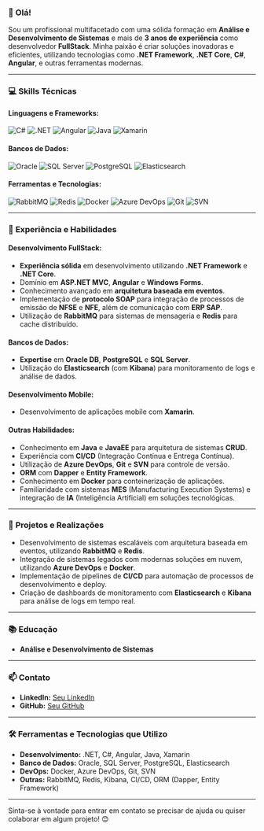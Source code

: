 ### 👋 Olá! 

Sou um profissional multifacetado com uma sólida formação em **Análise e Desenvolvimento de Sistemas** e mais de **3 anos de experiência** como desenvolvedor **FullStack**. Minha paixão é criar soluções inovadoras e eficientes, utilizando tecnologias como **.NET Framework**, **.NET Core**, **C#**, **Angular**, e outras ferramentas modernas.

---

### 💻 **Skills Técnicas**

#### Linguagens e Frameworks:
![C#](https://img.shields.io/badge/C%23-239120?style=for-the-badge&logo=c-sharp&logoColor=white) 
![.NET](https://img.shields.io/badge/.NET-5C2D91?style=for-the-badge&logo=.net&logoColor=white) 
![Angular](https://img.shields.io/badge/Angular-DD0031?style=for-the-badge&logo=angular&logoColor=white) 
![Java](https://img.shields.io/badge/Java-ED8B00?style=for-the-badge&logo=openjdk&logoColor=white) 
![Xamarin](https://img.shields.io/badge/Xamarin-3498DB?style=for-the-badge&logo=xamarin&logoColor=white)

#### Bancos de Dados:
![Oracle](https://img.shields.io/badge/Oracle-F80000?style=for-the-badge&logo=oracle&logoColor=black) 
![SQL Server](https://img.shields.io/badge/Microsoft_SQL_Server-CC2927?style=for-the-badge&logo=microsoft-sql-server&logoColor=white) 
![PostgreSQL](https://img.shields.io/badge/PostgreSQL-316192?style=for-the-badge&logo=postgresql&logoColor=white) 
![Elasticsearch](https://img.shields.io/badge/Elasticsearch-005571?style=for-the-badge&logo=elasticsearch&logoColor=white)

#### Ferramentas e Tecnologias:
![RabbitMQ](https://img.shields.io/badge/RabbitMQ-FF6600?style=for-the-badge&logo=rabbitmq&logoColor=white) 
![Redis](https://img.shields.io/badge/Redis-DC382D?style=for-the-badge&logo=redis&logoColor=white) 
![Docker](https://img.shields.io/badge/Docker-2496ED?style=for-the-badge&logo=docker&logoColor=white) 
![Azure DevOps](https://img.shields.io/badge/Azure_DevOps-0078D7?style=for-the-badge&logo=azure-devops&logoColor=white) 
![Git](https://img.shields.io/badge/Git-F05032?style=for-the-badge&logo=git&logoColor=white) 
![SVN](https://img.shields.io/badge/Subversion-809CC9?style=for-the-badge&logo=subversion&logoColor=white)

---

### 🚀 **Experiência e Habilidades**

#### Desenvolvimento FullStack:
- **Experiência sólida** em desenvolvimento utilizando **.NET Framework** e **.NET Core**.
- Domínio em **ASP.NET MVC**, **Angular** e **Windows Forms**.
- Conhecimento avançado em **arquitetura baseada em eventos**.
- Implementação de **protocolo SOAP** para integração de processos de emissão de **NFSE** e **NFE**, além de comunicação com **ERP SAP**.
- Utilização de **RabbitMQ** para sistemas de mensageria e **Redis** para cache distribuído.

#### Bancos de Dados:
- **Expertise** em **Oracle DB**, **PostgreSQL** e **SQL Server**.
- Utilização do **Elasticsearch** (com **Kibana**) para monitoramento de logs e análise de dados.

#### Desenvolvimento Mobile:
- Desenvolvimento de aplicações mobile com **Xamarin**.

#### Outras Habilidades:
- Conhecimento em **Java** e **JavaEE** para arquitetura de sistemas **CRUD**.
- Experiência com **CI/CD** (Integração Contínua e Entrega Contínua).
- Utilização de **Azure DevOps**, **Git** e **SVN** para controle de versão.
- **ORM** com **Dapper** e **Entity Framework**.
- Conhecimento em **Docker** para conteinerização de aplicações.
- Familiaridade com sistemas **MES** (Manufacturing Execution Systems) e integração de **IA** (Inteligência Artificial) em soluções tecnológicas.

---

### 🌟 **Projetos e Realizações**

- Desenvolvimento de sistemas escaláveis com arquitetura baseada em eventos, utilizando **RabbitMQ** e **Redis**.
- Integração de sistemas legados com modernas soluções em nuvem, utilizando **Azure DevOps** e **Docker**.
- Implementação de pipelines de **CI/CD** para automação de processos de desenvolvimento e deploy.
- Criação de dashboards de monitoramento com **Elasticsearch** e **Kibana** para análise de logs em tempo real.

---

### 📚 **Educação**

- **Análise e Desenvolvimento de Sistemas**  

---

### 📫 **Contato**

- **LinkedIn:** [Seu LinkedIn](https://www.linkedin.com/in/edgarhygino)  
- **GitHub:** [Seu GitHub](https://github.com/EdgarHygino)   

---

### 🛠️ **Ferramentas e Tecnologias que Utilizo**

- **Desenvolvimento:** .NET, C#, Angular, Java, Xamarin  
- **Banco de Dados:** Oracle, SQL Server, PostgreSQL, Elasticsearch  
- **DevOps:** Docker, Azure DevOps, Git, SVN  
- **Outras:** RabbitMQ, Redis, Kibana, CI/CD, ORM (Dapper, Entity Framework)  

---

Sinta-se à vontade para entrar em contato se precisar de ajuda ou quiser colaborar em algum projeto! 😊
